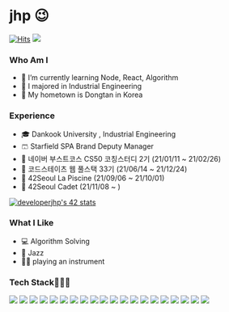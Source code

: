 

<!---
developerjhp/developerjhp is a ✨ special ✨ repository because its `README.md` (this file) appears on your GitHub profile.
You can click the Preview link to take a look at your changes.
---> 
<!-- ![header](https://capsule-render.vercel.app/api?type=waving&color=random&height=300&section=header&text=JinHyunPark&fontSize=90) -->
# jhp 😉
[![Hits](https://hits.seeyoufarm.com/api/count/incr/badge.svg?url=https%3A%2F%2Fgithub.com%2Fdeveloperjhp&count_bg=%23928E8E&title_bg=%23555555&icon=github.svg&icon_color=%23E7E7E7&title=hits&edge_flat=false)](https://hits.seeyoufarm.com)     ![](https://www.codewars.com/users/developerjhp/badges/small)
### Who Am I
- 🌱 I’m currently learning Node, React, Algorithm
- 🥇 I majored in Industrial Engineering
- 🚅 My hometown is Dongtan in Korea

### Experience
- 🎓 Dankook University , Industrial Engineering 
- 🩳 Starfield SPA Brand Deputy Manager
- 🏬 네이버 부스트코스 CS50 코칭스터디 2기 (21/01/11 ~ 21/02/26)
- 🏫 코드스테이츠 웹 풀스택  33기 (21/06/14 ~ 21/12/24)
- 🏢 42Seoul La Piscine (21/09/06 ~ 21/10/01)
- 🏪 42Seoul Cadet (21/11/08 ~ )

[![developerjhp's 42 stats](https://badge42.herokuapp.com/api/stats/jinhyupa?privacyEmail=true)](https://github.com/JaeSeoKim/badge42)

<!-- - 🏬 Code States               -->

### What I Like
- 💻 Algorithm Solving
- 🎺 Jazz
- 🎸🎹 playing an instrument
<h3 > Tech Stack👨🏻‍💻</h3>


<img src="https://img.shields.io/badge/HTML-E34F26?style=flat-square&logo=html5&logoColor=white"> <img src="https://img.shields.io/badge/CSS-1572B6?style=flat-square&logo=css3&logoColor=white"> <img src="https://img.shields.io/badge/Javascript-F7DF1E?style=style=flat-square&logo=javascript&logoColor=black"/> <img src="https://img.shields.io/badge/React-%2335495e?style=flat-square&logo=react&logoColor=%2361DAFB"/> <img src="https://img.shields.io/badge/React_Router-CA4245?style=flat-square&logo=react-router&logoColor=white"> <img src="https://img.shields.io/badge/redux-%23593d88.svg?style=flat-squaree&logo=redux&logoColor=white"/> 
<img src="https://img.shields.io/badge/styled--components-DB7093.svg?style=flat-square&logo=styled-components&logoColor=white"/> <img src="https://img.shields.io/badge/storybook-FF4785?style=flat-square&logo=storybook&logoColor=white"> <img src="https://img.shields.io/badge/Figma-F24E1E?style=flat-square&logo=figma&logoColor=white"> <img src="https://img.shields.io/badge/express.js-%23404d59.svg?style=flat-squaree&logo=express.js&logoColor=white"/> <img src="https://img.shields.io/badge/Node.js-339933?style=flat-square&logo=Node.js&logoColor=white"/> <img src="https://img.shields.io/badge/Python-3766AB?style=flat-square&logo=Python&logoColor=white"/> 
<img src="https://img.shields.io/badge/C-%2300599C.svg?style=flat-squaree&logo=c&logoColor=white"/> <img src="https://img.shields.io/badge/MySQL-4479A1?style=flat-square&logo=MySQL&logoColor=white"/> <img src="https://img.shields.io/badge/MongoDB-4EA94B?style=flat-square&logo=mongodb&logoColor=white"> <img src="https://img.shields.io/badge/Sequelize-52B0E7?style=flat-square&logo=Sequelize&logoColor=white"> 
<img src="https://img.shields.io/badge/Docker-2CA5E0?style=flat-square&logo=docker&logoColor=white"> <img src="https://img.shields.io/badge/JWT-000000?style=flat-square&logo=JSON%20web%20tokens&logoColor=white"> <img src="https://img.shields.io/badge/Amazon_AWS-232F3E?style=flat-square&logo=amazon-aws&logoColor=white"> <img src="https://img.shields.io/badge/Arduino-00979D?style=flat-square&logo=Arduino&logoColor=white">

<!-- [![developerjhp's 42 stats](https://badge42.herokuapp.com/api/stats/jinhyupa?privacyEmail=true)](https://github.com/JaeSeoKim/badge42)
 -->


 



